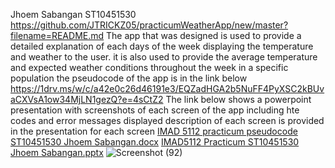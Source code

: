 Jhoem Sabangan ST10451530
https://github.com/JTRICKZ05/practicumWeatherApp/new/master?filename=README.md
The app that was designed is used to provide a detailed explanation of each days of the week displaying the temperature and weather to the user.
it is also used to provide the average temperature and expected weather conditions throughout the week in a specific population
the pseudocode of the app is in the link below
https://1drv.ms/w/c/a42e0c26d46191e3/EQZadHGA2b5NuFF4PyXSC2kBUvaCXVsA1ow34MjLN1gezQ?e=4sCtZ2
The link below shows a powerpoint presentation with screenshots of each screen of the app including hte codes and error messages displayed
description of each screen is provided in the presentation for each screen
[IMAD 5112 practicum pseudocode ST10451530 Jhoem Sabangan.docx](https://github.com/user-attachments/files/15771123/IMAD.5112.practicum.pseudocode.ST10451530.Jhoem.Sabangan.docx)
[IMAD5112 Practicum ST10451530 Jhoem Sabangan.pptx](https://github.com/user-attachments/files/15771138/IMAD5112.Practicum.ST10451530.Jhoem.Sabangan.pptx)
![Screenshot (92)](https://github.com/JTRICKZ05/practicumWeatherApp/assets/163853332/cc628161-9007-4c37-b0fb-f64b3802f0bf)

